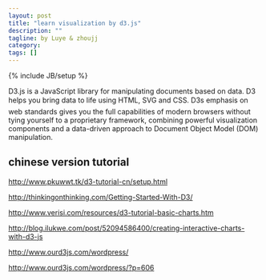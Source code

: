 ```yaml
---
layout: post
title: "learn visualization by d3.js"
description: ""
tagline: by Luye & zhoujj
category: 
tags: []
---
```

{% include JB/setup %}

D3.js is a JavaScript library for manipulating documents based on data. D3 helps you bring data to life using HTML, SVG and CSS. D3s emphasis on web standards gives you the full capabilities of modern browsers without tying yourself to a proprietary framework, combining powerful visualization components and a data-driven approach to Document Object Model (DOM) manipulation.

<!--more-->

## chinese version tutorial

http://www.pkuwwt.tk/d3-tutorial-cn/setup.html

http://thinkingonthinking.com/Getting-Started-With-D3/

http://www.verisi.com/resources/d3-tutorial-basic-charts.htm

http://blog.ilukwe.com/post/52094586400/creating-interactive-charts-with-d3-js

http://www.ourd3js.com/wordpress/

http://www.ourd3js.com/wordpress/?p=606
